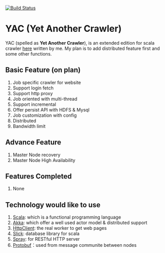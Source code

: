 [![Build Status](https://travis-ci.org/ChenLingPeng/YAC.svg?branch=master)](https://travis-ci.org/ChenLingPeng/YAC)

# YAC (Yet Another Crawler)

YAC (spelled as **Yet Another Crawler**), is an extended edition for scala crawler [here](https://github.com/ChenLingPeng/arachnez) written by me.
My plan is to add distributed feature first and some other functions.

## Basic Feature (on plan)

1. Job specific crawler for website
2. Support login fetch
3. Support http proxy
4. Job oriented with multi-thread
5. Support incremental
6. Offer persist API with HDFS & Mysql
7. Job customization with config
8. Distributed
9. Bandwidth limit

## Advance Feature

1. Master Node recovery
2. Master Node High Availability

## Features Completed

1. None

## Technology would like to use

1. [Scala](http://www.scala-lang.org/): which is a functional programming language
2. [Akka](http://akka.io/): which offer a well used actor model & distributed support
3. [HttpClient](http://hc.apache.org/httpcomponents-client-4.5.x/index.html): the real worker to get web pages
4. [Slick](http://slick.typesafe.com/): database library for scala
5. [Spray](http://spray.io/): for RESTful HTTP server
6. [Protobuf](https://github.com/google/protobuf)：used from message communite between nodes
